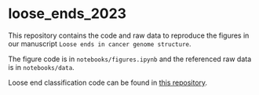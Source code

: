 # loose_ends_2023

This repository contains the code and raw data to reproduce the figures in our manuscript `Loose ends in cancer genome structure`.

The figure code is in `notebooks/figures.ipynb` and the referenced raw data is in `notebooks/data`.

Loose end classification code can be found in [this repository](https://github.com/zining01/loosends).
